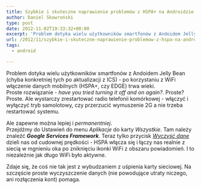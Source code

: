```yaml
---
title: Szybkie i skuteczne naprawienie problemów z HSPA+ na Androidzie 4.1
author: Daniel Skowroński
type: post
date: 2012-11-02T19:33:32+00:00
excerpt: 'Problem dotyka wielu użytkowników smartfonów z Andoidem Jelly Bean (chyba konkretniej tych po aktualizacji z ICS) - po korzystaniu z WiFi włączenie danych mobilnych (HSPA+, czy EDGE) trwa wieki.'
url: /2012/11/szybkie-i-skuteczne-naprawienie-problemow-z-hspa-na-androidzie-4-1/
tags:
  - android

---
```

Problem dotyka wielu użytkowników smartfonów z Andoidem Jelly Bean (chyba konkretniej tych po aktualizacji z ICS) - po korzystaniu z WiFi włączenie danych mobilnych (HSPA+, czy EDGE) trwa wieki.  
Proste rozwiązanie - _have you tried turning it off and on again?_. Proste? Proste. Ale wystarczy zrestartować radio telefonii komórkowej - włączyć i wyłączyć tryb samolotowy, czy przerzucić wymuszenie 2G a nie trzeba restartować systemu.

Ale zapewne można lepiej i _permanentniej_.  
Przejdźmy do Ustawień do menu _Aplikacje_ do karty _Wszystkie_. Tam należy znaleźć _**Google Services Framework**_. Teraz tylko przycisk _<u>Wyczyść dane</u>_ dzieli nas od cudownej prędkości - HSPA włącza się i łączy nas realnie z siecią w mgnieniu oka po zniknięciu ikonki WiFi z obszaru powiadomień. I to niezależnie jak długo WiFi było aktywne.  
  
Zdaje się, że coś nie tak jest z wybudzaniem z uśpienia karty sieciowej. Na szczęście proste wyczyszczenie danych (nie powodujące utraty niczego, ani rozłączenia kont) pomaga.
